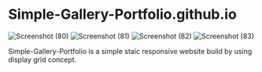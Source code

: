 # Simple-Gallery-Portfolio.github.io
![Screenshot (80)](https://github.com/SuryaNaik14/Simple-Gallery-Portfolio.github.io/assets/153983505/80d19f4e-2f26-4d3f-ab75-c8040955b1f4)
![Screenshot (81)](https://github.com/SuryaNaik14/Simple-Gallery-Portfolio.github.io/assets/153983505/550f3126-c4d3-4e76-9207-d25374a99160)
![Screenshot (82)](https://github.com/SuryaNaik14/Simple-Gallery-Portfolio.github.io/assets/153983505/92dc55b4-6b2d-4538-a7c4-0ea36f188d56)
![Screenshot (83)](https://github.com/SuryaNaik14/Simple-Gallery-Portfolio.github.io/assets/153983505/28a43f97-3004-407d-9358-7da554737afb)

Simple-Gallery-Portfolio is a simple staic responsive website build by using display grid concept.
